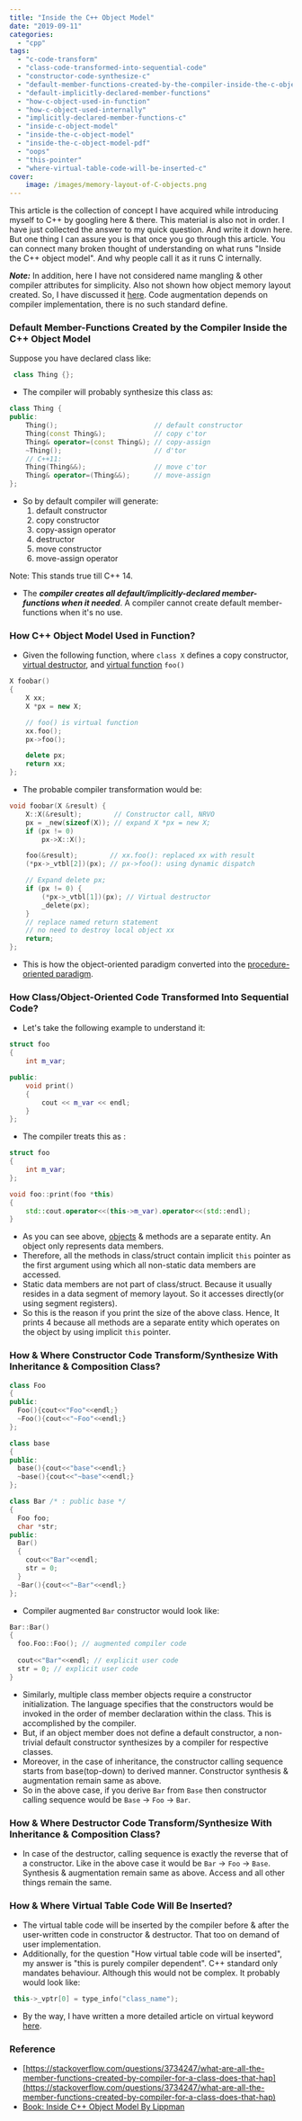 ```yaml
---
title: "Inside the C++ Object Model"
date: "2019-09-11"
categories: 
  - "cpp"
tags: 
  - "c-code-transform"
  - "class-code-transformed-into-sequential-code"
  - "constructor-code-synthesize-c"
  - "default-member-functions-created-by-the-compiler-inside-the-c-object-model"
  - "default-implicitly-declared-member-functions"
  - "how-c-object-used-in-function"
  - "how-c-object-used-internally"
  - "implicitly-declared-member-functions-c"
  - "inside-c-object-model"
  - "inside-the-c-object-model"
  - "inside-the-c-object-model-pdf"
  - "oops"
  - "this-pointer"
  - "where-virtual-table-code-will-be-inserted-c"
cover:
    image: /images/memory-layout-of-C-objects.png
---
```


This article is the collection of concept I have acquired while introducing myself to C++ by googling here & there. This material is also not in order. I have just collected the answer to my quick question. And write it down here. But one thing I can assure you is that once you go through this article. You can connect many broken thought of understanding on what runs "Inside the C++ object model". And why people call it as it runs C internally.

**_Note:_** In addition, here I have not considered name mangling & other compiler attributes for simplicity. Also not shown how object memory layout created. So, I have discussed it [here](/posts/memory-layout-of-cpp-object/). Code augmentation depends on compiler implementation, there is no such standard define.

### Default Member-Functions Created by the Compiler Inside the C++ Object Model

Suppose you have declared class like:

```cpp
 class Thing {}; 
```

- The compiler will probably synthesize this class as:

```cpp
class Thing {
public:
    Thing();                        // default constructor
    Thing(const Thing&);            // copy c'tor
    Thing& operator=(const Thing&); // copy-assign
    ~Thing();                       // d'tor
    // C++11:
    Thing(Thing&&);                 // move c'tor
    Thing& operator=(Thing&&);      // move-assign
};  
```

- So by default compiler will generate:
    1. default constructor
    2. copy constructor
    3. copy-assign operator
    4. destructor
    5. move constructor
    6. move-assign operator

Note: This stands true till C++ 14.

- The **_compiler creates all default/implicitly-declared member-functions when it needed_**. A compiler cannot create default member-functions when it's no use.

### How C++ Object Model Used in Function?

- Given the following function, where `class X` defines a copy constructor, [virtual destructor](/posts/part-3-all-about-virtual-keyword-in-c-how-virtual-destructor-works/), and [virtual function](/posts/part-1-all-about-virtual-keyword-in-cpp-how-virtual-function-works-internally/) `foo()`

```cpp
X foobar()
{
    X xx;
    X *px = new X;

    // foo() is virtual function
    xx.foo();
    px->foo();

    delete px;
    return xx;
}; 
```

- The probable compiler transformation would be:

```cpp
void foobar(X &result) {
	X::X(&result);		  // Constructor call, NRVO
	px = _new(sizeof(X)); // expand X *px = new X;
	if (px != 0)
		px->X::X();

	foo(&result);		 // xx.foo(): replaced xx with result
	(*px->_vtbl[2])(px); // px->foo(): using dynamic dispatch

	// Expand delete px;
	if (px != 0) {
		(*px->_vtbl[1])(px); // Virtual destructor
		_delete(px);
	}
	// replace named return statement
	// no need to destroy local object xx
	return;
};
```

- This is how the object-oriented paradigm converted into the [procedure-oriented paradigm](/posts/how-c-program-convert-into-assembly/).

### How Class/Object-Oriented Code Transformed Into Sequential Code?

- Let's take the following example to understand it:

```cpp
struct foo
{
    int m_var;

public:
    void print()
    {
        cout << m_var << endl;
    }
};
```

- The compiler treats this as :

```cpp
struct foo
{
    int m_var;
};

void foo::print(foo *this)
{
    std::cout.operator<<(this->m_var).operator<<(std::endl);
}
```

- As you can see above, [objects](/posts/memory-layout-of-cpp-object/) & methods are a separate entity. An object only represents data members.
- Therefore, all the methods in class/struct contain implicit `this` pointer as the first argument using which all non-static data members are accessed.
- Static data members are not part of class/struct. Because it usually resides in a data segment of memory layout. So it accesses directly(or using segment registers).
- So this is the reason if you print the size of the above class. Hence, It prints 4 because all methods are a separate entity which operates on the object by using implicit `this` pointer.

### How & Where Constructor Code Transform/Synthesize With Inheritance & Composition Class?

```cpp
class Foo 
{ 
public: 
  Foo(){cout<<"Foo"<<endl;} 
  ~Foo(){cout<<"~Foo"<<endl;} 
};

class base 
{ 
public: 
  base(){cout<<"base"<<endl;}
  ~base(){cout<<"~base"<<endl;}
};

class Bar /* : public base */
{ 
  Foo foo; 
  char *str; 
public: 
  Bar()
  {
    cout<<"Bar"<<endl;
    str = 0;
  }
  ~Bar(){cout<<"~Bar"<<endl;}
};
```

- Compiler augmented `Bar` constructor would look like:

```cpp
Bar::Bar()
{
  foo.Foo::Foo(); // augmented compiler code
  
  cout<<"Bar"<<endl; // explicit user code
  str = 0; // explicit user code
}
```

- Similarly, multiple class member objects require a constructor initialization. The language specifies that the constructors would be invoked in the order of member declaration within the class. This is accomplished by the compiler.
- But, if an object member does not define a default constructor, a non-trivial default constructor synthesizes by a compiler for respective classes.
- Moreover, in the case of inheritance, the constructor calling sequence starts from base(top-down) to derived manner. Constructor synthesis & augmentation remain same as above.
- So in the above case, if you derive `Bar` from `Base` then constructor calling sequence would be `Base` -> `Foo` -> `Bar`.

### How & Where Destructor Code Transform/Synthesize With Inheritance & Composition Class?

- In case of the destructor, calling sequence is exactly the reverse that of a constructor. Like in the above case it would be `Bar` -> `Foo` -> `Base`. Synthesis & augmentation remain same as above. Access and all other things remain the same.

### How & Where Virtual Table Code Will Be Inserted?

- The virtual table code will be inserted by the compiler before & after the user-written code in constructor & destructor. That too on demand of user implementation.
- Additionally, for the question "How virtual table code will be inserted", my answer is "this is purely compiler dependent". C++ standard only mandates behaviour. Although this would not be complex. It probably would look like:

```cpp
 this->_vptr[0] = type_info("class_name"); 
```

- By the way, I have written a more detailed article on virtual keyword [here](/posts/part-1-all-about-virtual-keyword-in-cpp-how-virtual-function-works-internally/).

### Reference

- [https://stackoverflow.com/questions/3734247/what-are-all-the-member-functions-created-by-compiler-for-a-class-does-that-hap](https://stackoverflow.com/questions/3734247/what-are-all-the-member-functions-created-by-compiler-for-a-class-does-that-hap)
- [Book: Inside C++ Object Model By Lippman](https://www.amazon.in/Inside-Object-Model-Stanley-Lippman/dp/0201834545)
